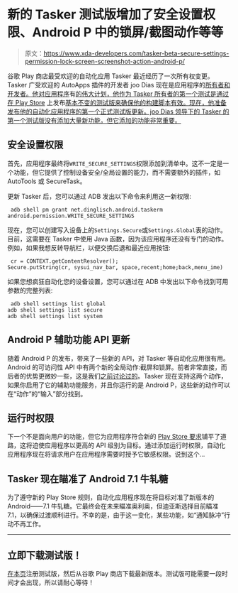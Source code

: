 # 新的 Tasker 测试版增加了安全设置权限、Android P 中的锁屏/截图动作等等

> 原文：<https://www.xda-developers.com/tasker-beta-secure-settings-permission-lock-screen-screenshot-action-android-p/>

谷歌 Play 商店最受欢迎的自动化应用 Tasker 最近经历了一次所有权变更。Tasker 广受欢迎的 AutoApps 插件的开发者 joo Dias 现在是应用程序的[所有者和开发者。他对应用程序](https://www.xda-developers.com/tasker-joao-dias-autoapps-development/)有[的伟大计划，他作为 Tasker 所有者的第一个测试是通过在 Play Store](https://www.xda-developers.com/tasker-autoapps-interview-joao-dias/) 上发布[基本不变的测试版来确保他的构建脚本有效。现在，他准备发布他的自动化应用程序的第一个正式测试版更新。joo Dias 领导下的 Tasker 的第一个测试版没有添加大量新功能，但它添加的功能非常重要。](https://www.xda-developers.com/tasker-google-play-beta-program/)

## 安全设置权限

首先，应用程序最终将`WRITE_SECURE_SETTINGS`权限添加到清单中。这不一定是一个功能，但它提供了控制设备安全/全局设置的能力，而不需要额外的插件，如 AutoTools 或 SecureTask。

更新 Tasker 后，您可以通过 ADB 发出以下命令来利用这一新权限:

```
 adb shell pm grant net.dinglisch.android.taskerm android.permission.WRITE_SECURE_SETTINGS 
```

现在，您可以创建写入设备上的`Settings.Secure`或`Settings.Global`表的动作。目前，这需要在 Tasker 中使用 Java 函数，因为该应用程序还没有专门的动作。例如，如果我想反转导航栏，以便交换后退和最近应用按钮:

```
 cr = CONTEXT.getContentResolver();
Secure.putString(cr, sysui_nav_bar, space,recent;home;back,menu_ime) 
```

如果您想疯狂自动化您的设备设置，您可以通过在 ADB 中发出以下命令找到可用参数的完整列表:

```
 adb shell settings list global
adb shell settings list secure
adb shell settings list system 
```

## Android P 辅助功能 API 更新

随着 Android P 的发布，带来了一些新的 API，对 Tasker 等自动化应用很有用。Android 的可访问性 API 中有两个新的全局动作:截屏和锁屏。前者非常直接，而后者的优势更微妙一些，这是我们[之前讨论过的](https://www.xda-developers.com/android-p-action-lock-screen/)。Tasker 现在支持这两个动作，如果你启用了它的辅助功能服务，并且你运行的是 Android P，这些新的动作可以在“动作”的“输入”部分找到。

## 运行时权限

下一个不是面向用户的功能，但它为应用程序符合新的 [Play Store 要求](https://www.xda-developers.com/play-store-updated-requirements-api-level-64-bit/)铺平了道路，这将迫使应用程序以更高的 API 级别为目标。通过添加运行时权限，自动化应用程序现在将请求用户在应用程序需要时授予它敏感权限。说到这个...

## Tasker 现在瞄准了 Android 7.1 牛轧糖

为了遵守新的 Play Store 规则，自动化应用程序现在将目标对准了新版本的 Android——7.1 牛轧糖。它最终会在未来瞄准奥利奥，但迪亚斯选择目前瞄准 7.1，以确保过渡顺利进行。不幸的是，由于这一变化，某些功能，如“通知脉冲”行动不再工作。

* * *

## 立即下载测试版！

[在本页](https://play.google.com/apps/testing/net.dinglisch.android.taskerm)注册测试版，然后从谷歌 Play 商店下载最新版本。测试版可能需要一段时间才会出现，所以请耐心等待！
